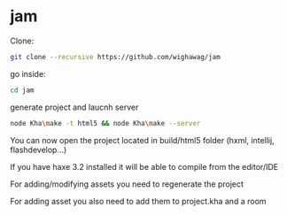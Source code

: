 # jam

Clone:
```bash
git clone --recursive https://github.com/wighawag/jam
```

go inside:
```bash
cd jam
```

generate project and laucnh server
```bash
node Kha\make -t html5 && node Kha\make --server
```

You can now open the project located in build/html5 folder (hxml, intellij, flashdevelop...)

If you have haxe 3.2 installed it will be able to compile from the editor/IDE

For adding/modifying assets you need to regenerate the project

For adding asset you also need to add them to project.kha and a room

